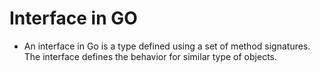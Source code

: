 # Interface in GO

* An interface in Go is a type defined using a set of method signatures. The interface defines the behavior for similar type of objects.

